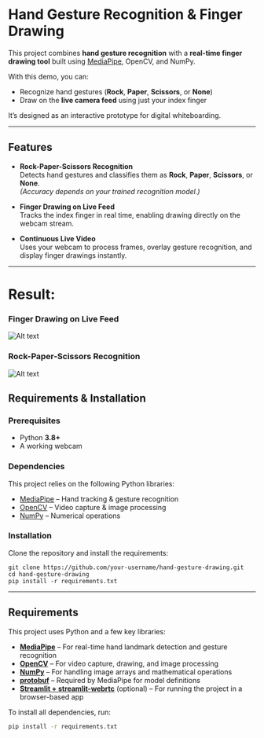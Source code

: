 # Hand Gesture Recognition & Finger Drawing  

This project combines **hand gesture recognition** with a **real-time finger drawing tool** built using [MediaPipe](https://mediapipe.dev/), OpenCV, and NumPy.  

With this demo, you can:  
- Recognize hand gestures (**Rock**, **Paper**, **Scissors**, or **None**)  
- Draw on the **live camera feed** using just your index finger  

It’s designed as an interactive prototype for digital whiteboarding.  

---

##  Features

-  **Rock-Paper-Scissors Recognition**  
  Detects hand gestures and classifies them as **Rock**, **Paper**, **Scissors**, or **None**.  
  *(Accuracy depends on your trained recognition model.)*  

-  **Finger Drawing on Live Feed**  
  Tracks the index finger in real time, enabling drawing directly on the webcam stream.  

-  **Continuous Live Video**  
  Uses your webcam to process frames, overlay gesture recognition, and display finger drawings instantly.  

---

# Result:

### Finger Drawing on Live Feed
![Alt text](https://github.com/Haragos99/Hand-Gesture-Drawing/blob/master/resorce/draw.gif)
### Rock-Paper-Scissors Recognition
![Alt text](https://github.com/Haragos99/Hand-Gesture-Drawing/blob/master/resorce/RPS.gif)

##  Requirements & Installation  

### Prerequisites  
- Python **3.8+**  
- A working webcam  

### Dependencies  
This project relies on the following Python libraries:  
- [MediaPipe](https://pypi.org/project/mediapipe/) – Hand tracking & gesture recognition  
- [OpenCV](https://pypi.org/project/opencv-python/) – Video capture & image processing  
- [NumPy](https://pypi.org/project/numpy/) – Numerical operations  

### Installation  

Clone the repository and install the requirements:  

```
git clone https://github.com/your-username/hand-gesture-drawing.git
cd hand-gesture-drawing
pip install -r requirements.txt
```

---

##  Requirements

This project uses Python and a few key libraries:

- **[MediaPipe](https://developers.google.com/mediapipe)** – For real-time hand landmark detection and gesture recognition  
- **[OpenCV](https://opencv.org/)** – For video capture, drawing, and image processing  
- **[NumPy](https://numpy.org/)** – For handling image arrays and mathematical operations  
- **[protobuf](https://protobuf.dev/)** – Required by MediaPipe for model definitions  
- **[Streamlit + streamlit-webrtc](https://github.com/whitphx/streamlit-webrtc)** (optional) – For running the project in a browser-based app  

To install all dependencies, run:

```bash
pip install -r requirements.txt
```
